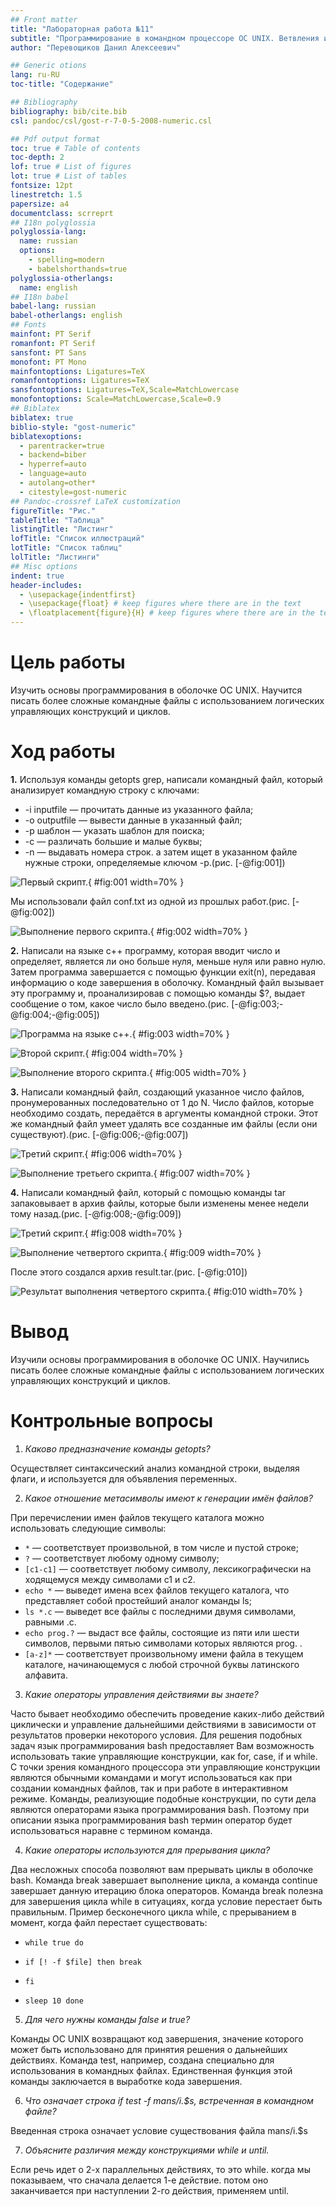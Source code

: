 ```yaml
---
## Front matter
title: "Лабораторная работа №11"
subtitle: "Программирование в командном процессоре ОС UNIX. Ветвления и циклы"
author: "Перевощиков Данил Алексеевич"

## Generic otions
lang: ru-RU
toc-title: "Содержание"

## Bibliography
bibliography: bib/cite.bib
csl: pandoc/csl/gost-r-7-0-5-2008-numeric.csl

## Pdf output format
toc: true # Table of contents
toc-depth: 2
lof: true # List of figures
lot: true # List of tables
fontsize: 12pt
linestretch: 1.5
papersize: a4
documentclass: scrreprt
## I18n polyglossia
polyglossia-lang:
  name: russian
  options:
	- spelling=modern
	- babelshorthands=true
polyglossia-otherlangs:
  name: english
## I18n babel
babel-lang: russian
babel-otherlangs: english
## Fonts
mainfont: PT Serif
romanfont: PT Serif
sansfont: PT Sans
monofont: PT Mono
mainfontoptions: Ligatures=TeX
romanfontoptions: Ligatures=TeX
sansfontoptions: Ligatures=TeX,Scale=MatchLowercase
monofontoptions: Scale=MatchLowercase,Scale=0.9
## Biblatex
biblatex: true
biblio-style: "gost-numeric"
biblatexoptions:
  - parentracker=true
  - backend=biber
  - hyperref=auto
  - language=auto
  - autolang=other*
  - citestyle=gost-numeric
## Pandoc-crossref LaTeX customization
figureTitle: "Рис."
tableTitle: "Таблица"
listingTitle: "Листинг"
lofTitle: "Список иллюстраций"
lotTitle: "Список таблиц"
lolTitle: "Листинги"
## Misc options
indent: true
header-includes:
  - \usepackage{indentfirst}
  - \usepackage{float} # keep figures where there are in the text
  - \floatplacement{figure}{H} # keep figures where there are in the text
---
```


# Цель работы

Изучить основы программирования в оболочке ОС UNIX. Научится писать более
сложные командные файлы с использованием логических управляющих конструкций
и циклов.

# Ход работы

**1.** Используя команды getopts grep, написали командный файл, который анализирует
командную строку с ключами:
- -i inputfile — прочитать данные из указанного файла;
- -o outputfile — вывести данные в указанный файл;
- -p шаблон — указать шаблон для поиска;
- -c — различать большие и малые буквы;
- -n — выдавать номера строк.
а затем ищет в указанном файле нужные строки, определяемые ключом -p.(рис. [-@fig:001])

![Первый скрипт.](image/01.png){ #fig:001 width=70% }

Мы использовали файл conf.txt из одной из прошлых работ.(рис. [-@fig:002])

![Выполнение первого скрипта.](image/02.png){ #fig:002 width=70% }

**2.** Написали на языке с++ программу, которая вводит число и определяет, является ли оно больше нуля, меньше нуля или равно нулю. Затем программа завершается с помощью
функции exit(n), передавая информацию о коде завершения в оболочку. Командный файл вызывает эту программу и, проанализировав с помощью команды $?, выдает сообщение о том, какое число было введено.(рис. [-@fig:003;-@fig:004;-@fig:005])

![Программа на языке с++.](image/03.png){ #fig:003 width=70% }

![Второй скрипт.](image/04.png){ #fig:004 width=70% }

![Выполнение второго скрипта.](image/05.png){ #fig:005 width=70% }

**3.** Написали командный файл, создающий указанное число файлов, пронумерованных
последовательно от 1 до N. Число файлов, которые необходимо создать, передаётся в аргументы командной строки. Этот же командный файл умеет удалять все созданные им файлы (если они существуют).(рис. [-@fig:006;-@fig:007])

![Третий скрипт.](image/06.png){ #fig:006 width=70% }

![Выполнение третьего скрипта.](image/07.png){ #fig:007 width=70% }

**4.** Написали командный файл, который с помощью команды tar запаковывает в архив файлы, которые были изменены менее недели тому назад.(рис. [-@fig:008;-@fig:009])

![Третий скрипт.](image/08.png){ #fig:008 width=70% }

![Выполнение четвертого скрипта.](image/09.png){ #fig:009 width=70% }

После этого создался архив result.tar.(рис. [-@fig:010])

![Результат выполнения четвертого скрипта.](image/10.png){ #fig:010 width=70% }

# Вывод

Изучили основы программирования в оболочке ОС UNIX. Научились писать более
сложные командные файлы с использованием логических управляющих конструкций
и циклов.

# Контрольные вопросы

1. *Каково предназначение команды getopts?*

Осуществляет синтаксический анализ командной строки, выделяя флаги, и используется
для объявления переменных.

2. *Какое отношение метасимволы имеют к генерации имён файлов?*

При перечислении имен файлов текущего каталога можно использовать следующие символы:
- ```*``` — соответствует произвольной, в том числе и пустой строке;
- ```?``` — соответствует любому одному символу;
- ```[c1-c1]``` — соответствует любому символу, лексикографически на ходящемуся между символами c1 и с2.
- ```echo *``` — выведет имена всех файлов текущего каталога, что представляет собой простейший аналог команды ls;
- ```ls *.c``` — выведет все файлы с последними двумя символами, равными .c.
- ```echo prog.?``` — выдаст все файлы, состоящие из пяти или шести символов, первыми пятью символами которых являются prog. .
- ```[a-z]*``` — соответствует произвольному имени файла в текущем каталоге, начинающемуся с любой строчной буквы латинского алфавита.

3. *Какие операторы управления действиями вы знаете?*

Часто бывает необходимо обеспечить проведение каких-либо действий циклически и управление дальнейшими действиями в зависимости от результатов проверки некоторого условия. Для решения подобных задач язык программирования bash предоставляет Вам возможность использовать такие управляющие конструкции, как for, case, if и while. С точки зрения командного процессора эти управляющие конструкции являются обычными командами и могут использоваться как при создании командных файлов, так и при работе в интерактивном режиме. Команды, реализующие подобные конструкции, по сути дела являются операторами языка программирования bash. Поэтому при описании языка программирования bash термин оператор будет использоваться наравне с термином команда.

4. *Какие операторы используются для прерывания цикла?*

Два несложных способа позволяют вам прерывать циклы в оболочке bash. Команда break завершает выполнение цикла, а команда continue завершает данную итерацию блока операторов. Команда break полезна для завершения цикла while в ситуациях, когда условие перестает быть правильным. Пример бесконечного цикла while, с прерыванием в момент, когда файл перестает существовать:

- ```while true do```

- ```if [! -f $file] then break```

- ```fi```

- ```sleep 10 done```

5. *Для чего нужны команды false и true?*

Команды ОС UNIX возвращают код завершения, значение которого может быть использовано для принятия решения о дальнейших действиях. Команда test, например, создана специально для использования в командных файлах. Единственная функция этой команды заключается в выработке кода завершения.

6. *Что означает строка if test -f man$s/$i.$s, встреченная в командном файле?*

Введенная строка означает условие существования файла man$s/$i.$s

7. *Объясните различия между конструкциями while и until.*

Если речь идет о 2-х параллельных действиях, то это while. когда мы показываем, что сначала делается 1-е действие. потом оно заканчивается при наступлении 2-го действия, применяем until.